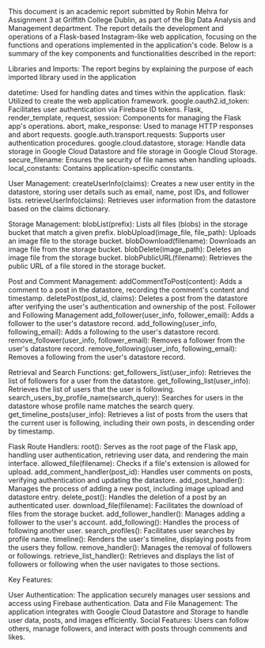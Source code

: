 This document is an academic report submitted by Rohin Mehra for Assignment 3 at Griffith College Dublin, as part of the Big Data Analysis and Management department. 
The report details the development and operations of a Flask-based Instagram-like web application, focusing on the functions and operations implemented in the application's code. 
Below is a summary of the key components and functionalities described in the report:

Libraries and Imports:
The report begins by explaining the purpose of each imported library used in the application

datetime: Used for handling dates and times within the application.
flask: Utilized to create the web application framework.
google.oauth2.id_token: Facilitates user authentication via Firebase ID tokens.
Flask, render_template, request, session: Components for managing the Flask app's operations.
abort, make_response: Used to manage HTTP responses and abort requests.
google.auth.transport.requests: Supports user authentication procedures.
google.cloud.datastore, storage: Handle data storage in Google Cloud Datastore and file storage in Google Cloud Storage.
secure_filename: Ensures the security of file names when handling uploads.
local_constants: Contains application-specific constants.

User Management:
createUserInfo(claims): Creates a new user entity in the datastore, storing user details such as email, name, post IDs, and follower lists.
retrieveUserInfo(claims): Retrieves user information from the datastore based on the claims dictionary.

Storage Management:
blobList(prefix): Lists all files (blobs) in the storage bucket that match a given prefix.
blobUpload(image_file, file_path): Uploads an image file to the storage bucket.
blobDownload(filename): Downloads an image file from the storage bucket.
blobDelete(image_path): Deletes an image file from the storage bucket.
blobPublicURL(filename): Retrieves the public URL of a file stored in the storage bucket.

Post and Comment Management:
addCommentToPost(content): Adds a comment to a post in the datastore, recording the comment's content and timestamp.
deletePost(post_id, claims): Deletes a post from the datastore after verifying the user's authentication and ownership of the post.
Follower and Following Management
add_follower(user_info, follower_email): Adds a follower to the user's datastore record.
add_following(user_info, following_email): Adds a following to the user's datastore record.
remove_follower(user_info, follower_email): Removes a follower from the user's datastore record.
remove_following(user_info, following_email): Removes a following from the user's datastore record.

Retrieval and Search Functions:
get_followers_list(user_info): Retrieves the list of followers for a user from the datastore.
get_following_list(user_info): Retrieves the list of users that the user is following.
search_users_by_profile_name(search_query): Searches for users in the datastore whose profile name matches the search query.
get_timeline_posts(user_info): Retrieves a list of posts from the users that the current user is following, including their own posts, in descending order by timestamp.

Flask Route Handlers:
root(): Serves as the root page of the Flask app, handling user authentication, retrieving user data, and rendering the main interface.
allowed_file(filename): Checks if a file's extension is allowed for upload.
add_comment_handler(post_id): Handles user comments on posts, verifying authentication and updating the datastore.
add_post_handler(): Manages the process of adding a new post, including image upload and datastore entry.
delete_post(): Handles the deletion of a post by an authenticated user.
download_file(filename): Facilitates the download of files from the storage bucket.
add_follower_handler(): Manages adding a follower to the user's account.
add_following(): Handles the process of following another user.
search_profiles(): Facilitates user searches by profile name.
timeline(): Renders the user's timeline, displaying posts from the users they follow.
remove_handler(): Manages the removal of followers or followings.
retrieve_list_handler(): Retrieves and displays the list of followers or following when the user navigates to those sections.

Key Features:

User Authentication: The application securely manages user sessions and access using Firebase authentication.
Data and File Management: The application integrates with Google Cloud Datastore and Storage to handle user data, posts, and images efficiently.
Social Features: Users can follow others, manage followers, and interact with posts through comments and likes.
